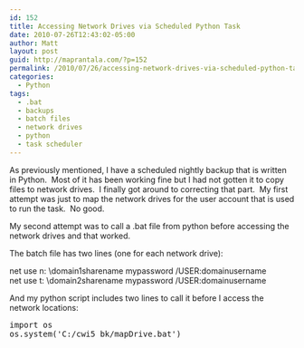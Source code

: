 ```yaml
---
id: 152
title: Accessing Network Drives via Scheduled Python Task
date: 2010-07-26T12:43:02-05:00
author: Matt
layout: post
guid: http://maprantala.com/?p=152
permalink: /2010/07/26/accessing-network-drives-via-scheduled-python-task/
categories:
  - Python
tags:
  - .bat
  - backups
  - batch files
  - network drives
  - python
  - task scheduler
---
```

As previously mentioned, I have a scheduled nightly backup that is written in Python.&nbsp; Most of it has been working fine but I had not gotten it to copy files to network drives.&nbsp; I finally got around to correcting that part.&nbsp; My first attempt was just to map the network drives for the user account that is used to run the task.&nbsp; No good.

My second attempt was to call a .bat file from python before accessing the network drives and that worked.

The batch file has two lines (one for each network drive):

net use n: \domain1sharename mypassword /USER:domainusername  
net use t: \domain2sharename mypassword /USER:domainusername

And my python script includes two lines to call it before I access the network locations:

<pre>import os
os.system('C:/cwi5_bk/mapDrive.bat')
</pre>